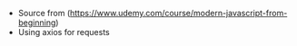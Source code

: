 * Source from (https://www.udemy.com/course/modern-javascript-from-beginning)
* Using axios for requests